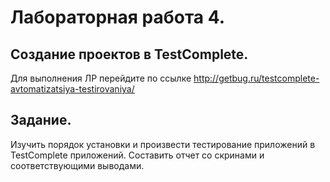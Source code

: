 # Лабораторная работа 4.
## Создание проектов в TestComplete.

Для выполнения ЛР перейдите по ссылке
http://getbug.ru/testcomplete-avtomatizatsiya-testirovaniya/

## Задание.
Изучить порядок установки и произвести тестирование приложений в
TestComplete приложений.
Составить отчет со скринами и соответствующими выводами.
